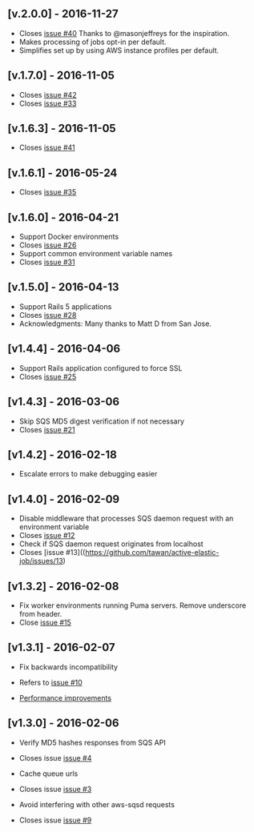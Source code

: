 ## [v.2.0.0] - 2016-11-27
 - Closes [issue #40](https://github.com/tawan/active-elastic-job/issues/40) Thanks to @masonjeffreys for the inspiration.
 - Makes processing of jobs opt-in per default.
 - Simplifies set up by using AWS instance profiles per default.

## [v.1.7.0] - 2016-11-05
 - Closes [issue #42](https://github.com/tawan/active-elastic-job/issues/42)
 - Closes [issue #33](https://github.com/tawan/active-elastic-job/issues/33)

## [v.1.6.3] - 2016-11-05
 - Closes [issue #41](https://github.com/tawan/active-elastic-job/issues/41)

## [v.1.6.1] - 2016-05-24
 - Closes [issue #35](https://github.com/tawan/active-elastic-job/issues/35)

## [v.1.6.0] - 2016-04-21
 - Support Docker environments
 - Closes [issue #26](https://github.com/tawan/active-elastic-job/issues/26)
 - Support common environment variable names
 - Closes [issue #31](https://github.com/tawan/active-elastic-job/issues/31)

## [v.1.5.0] - 2016-04-13
- Support Rails 5 applications
 - Closes [issue #28](https://github.com/tawan/active-elastic-job/issues/28)
 - Acknowledgments: Many thanks to Matt D from San Jose.

## [v1.4.4] - 2016-04-06
- Support Rails application configured to force SSL
 - Closes [issue #25](https://github.com/tawan/active-elastic-job/issues/25)

## [v1.4.3] - 2016-03-06
- Skip SQS MD5 digest verification if not necessary
 - Closes [issue #21](https://github.com/tawan/active-elastic-job/issues/21)

## [v1.4.2] - 2016-02-18
- Escalate errors to make debugging easier


## [v1.4.0] - 2016-02-09
- Disable middleware that processes SQS daemon request with an environment variable
 - Closes [issue #12](https://github.com/tawan/active-elastic-job/issues/12)
- Check if SQS daemon request originates from localhost
 - Closes [issue #13]((https://github.com/tawan/active-elastic-job/issues/13)

## [v1.3.2] - 2016-02-08
- Fix worker environments running Puma servers. Remove underscore from header.
 - Close [issue #15](https://github.com/tawan/active-elastic-job/issues/15)

## [v1.3.1] - 2016-02-07

- Fix backwards incompatibility
 - Refers to [issue #10](https://github.com/tawan/active-elastic-job/issues/10)

- [Performance improvements](https://github.com/tawan/active-elastic-job/commit/1f1c72d6d10a3e0c42ad305b29afb1d55fcb2561)

## [v1.3.0] - 2016-02-06

- Verify MD5 hashes responses from SQS API
 - Closes issue [issue #4](https://github.com/tawan/active-elastic-job/issues/4)

- Cache queue urls
 - Closes issue [issue #3](https://github.com/tawan/active-elastic-job/issues/3)

- Avoid interfering with other aws-sqsd requests
 - Closes issue [issue #9](https://github.com/tawan/active-elastic-job/issues/9)

